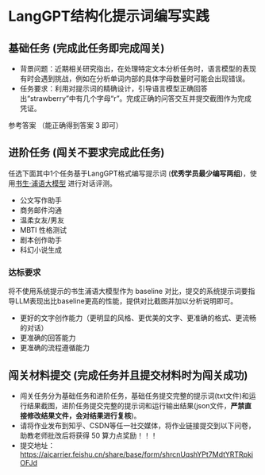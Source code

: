 # LangGPT结构化提示词编写实践

## 基础任务 (完成此任务即完成闯关)

- 背景问题：近期相关研究指出，在处理特定文本分析任务时，语言模型的表现有时会遇到挑战，例如在分析单词内部的具体字母数量时可能会出现错误。
- 任务要求：利用对提示词的精确设计，引导语言模型正确回答出“strawberry”中有几个字母“r”。完成正确的问答交互并提交截图作为完成凭证。

参考答案 （能正确得到答案 3 即可）


## 进阶任务 (闯关不要求完成此任务)

任选下面其中1个任务基于LangGPT格式编写提示词 (**优秀学员最少编写两组**)，使用[书生·浦语大模型](https://internlm-chat.intern-ai.org.cn/suggestion) 进行对话评测。


- 公文写作助手
- 商务邮件沟通
- 温柔女友/男友
- MBTI 性格测试
- 剧本创作助手
- 科幻小说生成


### 达标要求

将不使用系统提示的书生浦语大模型作为 baseline 对比，提交的系统提示词要指导LLM表现出比baseline更高的性能，提供对比截图并加以分析说明即可。

- 更好的文字创作能力（更明显的风格、更优美的文字、更准确的格式、更流畅的对话）
- 更准确的回答能力
- 更准确的流程遵循能力


## 闯关材料提交 (完成任务并且提交材料时为闯关成功)

- 闯关任务分为基础任务和进阶任务，基础任务提交完整的提示词(txt文件)和运行结果截图，进阶任务提交完整的提示词和运行输出结果(json文件，**严禁直接修改结果文件，会对结果进行复核**)。
- 请将作业发布到知乎、CSDN等任一社交媒体，将作业链接提交到以下问卷，助教老师批改后将获得 50 算力点奖励！！！
- 提交地址：https://aicarrier.feishu.cn/share/base/form/shrcnUqshYPt7MdtYRTRpkiOFJd
